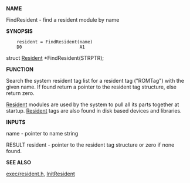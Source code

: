 
**NAME**

FindResident - find a resident module by name

**SYNOPSIS**

```
    resident = FindResident(name)
    D0                      A1

```
struct [Resident](Resident) *FindResident(STRPTR);

**FUNCTION**

Search the system resident tag list for a resident tag (&#034;ROMTag&#034;) with
the given name.  If found return a pointer to the resident tag
structure, else return zero.

[Resident](Resident) modules are used by the system to pull all its parts
together at startup.  [Resident](Resident) tags are also found in disk based
devices and libraries.

**INPUTS**

name - pointer to name string

RESULT
resident - pointer to the resident tag structure or
zero if none found.

**SEE ALSO**

[exec/resident.h](exec/resident.h), [InitResident](InitResident)

